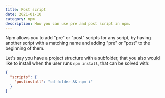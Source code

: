 ```yaml
---
title: Post script
date: 2021-01-10
category: npm
description: How you can use pre and post script in npm.
---
```


Npm allows you to add "pre" or "post" scripts for any script, by having another script with a matching name and adding "pre" or "post" to the beginning of them.

Let's say you have a project structure with a subfolder, that you also would like to install when the user runs `npm install`, that can be solved with:

```json
{
  "scripts": {
    "postinstall": "cd folder && npm i"
  }
}
```
